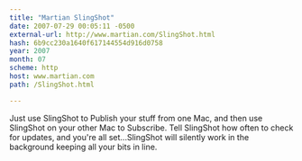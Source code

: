 ```yaml
---
title: "Martian SlingShot"
date: 2007-07-29 00:05:11 -0500
external-url: http://www.martian.com/SlingShot.html
hash: 6b9cc230a1640f617144554d916d0758
year: 2007
month: 07
scheme: http
host: www.martian.com
path: /SlingShot.html

---
```


Just use SlingShot to Publish your stuff from one Mac, and then use SlingShot on your other Mac to Subscribe. Tell SlingShot how often to check for updates, and you're all set...SlingShot will silently work in the background keeping all your bits in line.
